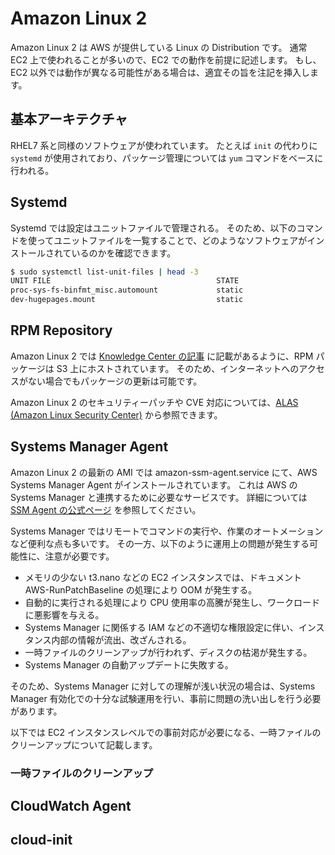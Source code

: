 # Amazon Linux 2
Amazon Linux 2 は AWS が提供している Linux の Distribution です。
通常 EC2 上で使われることが多いので、EC2 での動作を前提に記述します。
もし、EC2 以外では動作が異なる可能性がある場合は、適宜その旨を注記を挿入します。

## 基本アーキテクチャ
RHEL7 系と同様のソフトウェアが使われています。
たとえば `init` の代わりに `systemd` が使用されており、パッケージ管理については `yum` コマンドをベースに行われる。

## Systemd
Systemd では設定はユニットファイルで管理される。
そのため、以下のコマンドを使ってユニットファイルを一覧することで、どのようなソフトウェアがインストールされているのかを確認できます。

```bash
$ sudo systemctl list-unit-files | head -3
UNIT FILE                                     STATE
proc-sys-fs-binfmt_misc.automount             static
dev-hugepages.mount                           static
```

## RPM Repository
Amazon Linux 2 では [Knowledge Center の記事](https://aws.amazon.com/jp/premiumsupport/knowledge-center/ec2-al1-al2-update-yum-without-internet/) に記載があるように、RPM パッケージは S3 上にホストされています。
そのため、インターネットへのアクセスがない場合でもパッケージの更新は可能です。

Amazon Linux 2 のセキュリティーパッチや CVE 対応については、[ALAS (Amazon Linux Security Center)](https://alas.aws.amazon.com/alas2.html) から参照できます。

## Systems Manager Agent
Amazon Linux 2 の最新の AMI では amazon-ssm-agent.service にて、AWS Systems Manager Agent がインストールされています。
これは AWS の Systems Manager と連携するために必要なサービスです。
詳細については [SSM Agent の公式ページ](https://docs.aws.amazon.com/systems-manager/latest/userguide/ssm-agent.html) を参照してください。

Systems Manager ではリモートでコマンドの実行や、作業のオートメーションなど便利な点も多いです。
その一方、以下のように運用上の問題が発生する可能性に、注意が必要です。

* メモリの少ない t3.nano などの EC2 インスタンスでは、ドキュメント AWS-RunPatchBaseline の処理により OOM が発生する。
* 自動的に実行される処理により CPU 使用率の高騰が発生し、ワークロードに悪影響を与える。
* Systems Manager に関係する IAM などの不適切な権限設定に伴い、インスタンス内部の情報が流出、改ざんされる。
* 一時ファイルのクリーンアップが行われず、ディスクの枯渇が発生する。
* Systems Manager の自動アップデートに失敗する。

そのため、Systems Manager に対しての理解が浅い状況の場合は、Systems Manager 有効化での十分な試験運用を行い、事前に問題の洗い出しを行う必要があります。

以下では EC2 インスタンスレベルでの事前対応が必要になる、一時ファイルのクリーンアップについて記載します。

### 一時ファイルのクリーンアップ

## CloudWatch Agent

## cloud-init

